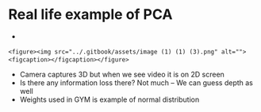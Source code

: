 # Real life example of PCA

*

    <figure><img src="../.gitbook/assets/image (1) (1) (3).png" alt=""><figcaption></figcaption></figure>
* Camera captures 3D but when we see video it is on 2D screen
* Is there any information loss there? Not much – We can guess depth as well
* Weights used in GYM is example of normal distribution
